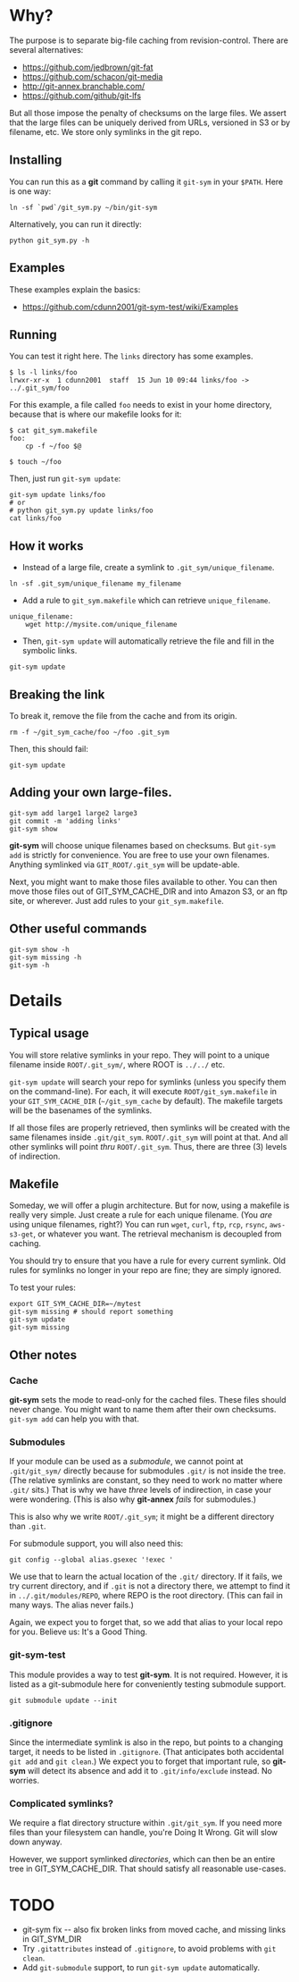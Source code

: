 # Why?
The purpose is to separate big-file caching from revision-control. There are several alternatives:

  * https://github.com/jedbrown/git-fat
  * https://github.com/schacon/git-media
  * http://git-annex.branchable.com/
  * https://github.com/github/git-lfs

But all those impose the penalty of checksums on the large files. We assert that the large files can be uniquely derived from URLs, versioned in S3 or by filename, etc. We store only symlinks in the git repo.

## Installing
You can run this as a **git** command by calling it `git-sym`
in your `$PATH`. Here is one way:
```
ln -sf `pwd`/git_sym.py ~/bin/git-sym
```
Alternatively, you can run it directly:
```
python git_sym.py -h
```

## Examples
These examples explain the basics:

* <https://github.com/cdunn2001/git-sym-test/wiki/Examples>

## Running
You can test it right here. The `links` directory has some examples.
```
$ ls -l links/foo
lrwxr-xr-x  1 cdunn2001  staff  15 Jun 10 09:44 links/foo -> ../.git_sym/foo
```
For this example, a file called `foo` needs to exist in your home directory,
because that is where our makefile looks for it:
```
$ cat git_sym.makefile
foo:
	cp -f ~/foo $@

$ touch ~/foo
```
Then, just run `git-sym update`:
```
git-sym update links/foo
# or
# python git_sym.py update links/foo
cat links/foo
```

## How it works
* Instead of a large file, create a symlink to `.git_sym/unique_filename`.
```
ln -sf .git_sym/unique_filename my_filename
```
* Add a rule to `git_sym.makefile` which can retrieve `unique_filename`.
```
unique_filename:
	wget http://mysite.com/unique_filename
```
* Then, `git-sym update` will automatically retrieve the file and fill in the symbolic links.
```
git-sym update
```

## Breaking the link
To break it, remove the file from the cache and from its
origin.
```
rm -f ~/git_sym_cache/foo ~/foo .git_sym
```
Then, this should fail:
```
git-sym update
```

## Adding your own large-files.
```
git-sym add large1 large2 large3
git commit -m 'adding links'
git-sym show
```
**git-sym** will choose unique filenames based on checksums. But `git-sym add` is strictly for convenience.
You are free to use your own filenames. Anything symlinked via `GIT_ROOT/.git_sym` will be update-able.

Next, you might want to make those files available to other.
You can then move those files out of GIT_SYM_CACHE_DIR and into Amazon S3, or an ftp site, or wherever.
Just add rules to your `git_sym.makefile`.

## Other useful commands
```
git-sym show -h
git-sym missing -h
git-sym -h
```

# Details
## Typical usage
You will store relative symlinks in your repo. They will point to a unique filename inside `ROOT/.git_sym/`, where ROOT is `../../` etc.

`git-sym update` will search your repo for symlinks (unless you specify them on the command-line). For each, it will execute `ROOT/git_sym.makefile` in your `GIT_SYM_CACHE_DIR` (`~/git_sym_cache` by default). The makefile targets will be the basenames of the symlinks.

If all those files are properly retrieved, then symlinks will be created with the same filenames inside `.git/git_sym`. `ROOT/.git_sym` will point at that. And all other symlinks will point *thru* `ROOT/.git_sym`. Thus, there are three (3) levels of indirection.

## Makefile
Someday, we will offer a plugin architecture. But for now, using a makefile is really very simple. Just create a rule for each unique filename. (You *are* using unique filenames, right?) You can run `wget`, `curl`, `ftp`, `rcp`, `rsync`, `aws-s3-get`, or whatever you want. The retrieval mechanism is decoupled from caching.

You should try to ensure that you have a rule for every current symlink. Old rules for symlinks no longer in your repo are fine; they are simply ignored.

To test your rules:
```
export GIT_SYM_CACHE_DIR=~/mytest
git-sym missing # should report something
git-sym update
git-sym missing
```

## Other notes
### Cache
**git-sym** sets the mode to read-only for the cached files. These files should never change. You might want to name them after their own checksums. `git-sym add` can help you with that.
### Submodules
If your module can be used as a *submodule*, we cannot point at `.git/git_sym/` directly because for submodules `.git/` is not inside the tree. (The relative symlinks are constant, so they need to work no matter where `.git/` sits.) That is why we have *three* levels of indirection, in case your were wondering. (This is also why **git-annex** *fails* for submodules.)

This is also why we write `ROOT/.git_sym`; it might be a different directory than `.git`.

For submodule support, you will also need this:
```
git config --global alias.gsexec '!exec '
```
We use that to learn the actual location of the `.git/` directory. If it fails, we try current directory, and if `.git` is not a directory there, we attempt to find it in `../.git/modules/REPO`, where REPO is the root directory. (This can fail in many ways. The alias never fails.)

Again, we expect you to forget that, so we add that alias to your local repo for you. Believe us: It's a Good Thing.

### git-sym-test
This module provides a way to test **git-sym**. It is not required.
However, it is listed as a git-submodule here for conveniently
testing submodule support.
```
git submodule update --init
```

### .gitignore
Since the intermediate symlink is also in the repo, but points to a changing target, it needs to be listed in `.gitignore`. (That anticipates both accidental `git add` and `git clean`.) We expect you to forget that important rule, so **git-sym** will detect its absence and add it to `.git/info/exclude` instead. No worries.

### Complicated symlinks?
We require a flat directory structure within `.git/git_sym`. If you need more files than your filesystem
can handle, you're Doing It Wrong. Git will slow down anyway.

However, we support symlinked *directories*, which can then be an entire tree in GIT_SYM_CACHE_DIR. That should
satisfy all reasonable use-cases.

# TODO
* git-sym fix -- also fix broken links from moved cache, and missing links in GIT_SYM_DIR
* Try `.gitattributes` instead of `.gitignore`, to avoid problems with `git clean`.
* Add `git-submodule` support, to run `git-sym update` automatically.
